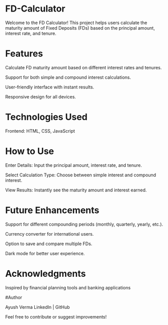 # FD-Calculator
Welcome to the FD Calculator! This project helps users calculate the maturity amount of Fixed Deposits (FDs) based on the principal amount, interest rate, and tenure.

# Features

Calculate FD maturity amount based on different interest rates and tenures.

Support for both simple and compound interest calculations.

User-friendly interface with instant results.

Responsive design for all devices.

# Technologies Used

Frontend: HTML, CSS, JavaScript

# How to Use

Enter Details: Input the principal amount, interest rate, and tenure.

Select Calculation Type: Choose between simple interest and compound interest.

View Results: Instantly see the maturity amount and interest earned.

# Future Enhancements

Support for different compounding periods (monthly, quarterly, yearly, etc.).

Currency converter for international users.

Option to save and compare multiple FDs.

Dark mode for better user experience.

# Acknowledgments

Inspired by financial planning tools and banking applications

#Author

Ayush Verma
LinkedIn | GitHub

Feel free to contribute or suggest improvements!
